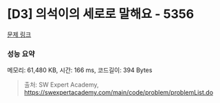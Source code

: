 # [D3] 의석이의 세로로 말해요 - 5356 

[문제 링크](https://swexpertacademy.com/main/code/problem/problemDetail.do?contestProbId=AWVWgkP6sQ0DFAUO) 

### 성능 요약

메모리: 61,480 KB, 시간: 166 ms, 코드길이: 394 Bytes



> 출처: SW Expert Academy, https://swexpertacademy.com/main/code/problem/problemList.do